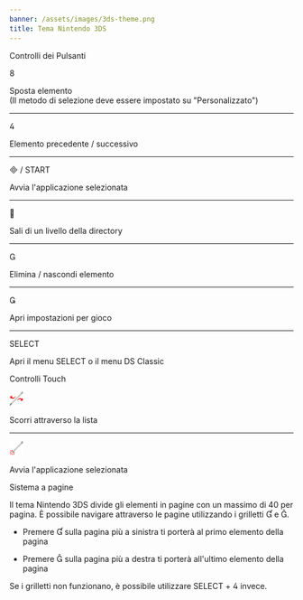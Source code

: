 ```yaml
---
banner: /assets/images/3ds-theme.png
title: Tema Nintendo 3DS
---
```


<div id="button-controls" class="section-title">Controlli dei Pulsanti</div>
<div class="section-body">
    <div class="button-action-group">
        <p class="button-action button">&#xE079;</p>
        <p class="button-action-text">Sposta elemento<br>(Il metodo di selezione deve essere impostato su "Personalizzato")</p>
    </div>
    <hr>
    <div class="button-action-group">
        <p class="button-action button">&#xE07E;</p>
        <p class="button-action-text">Elemento precedente / successivo</p>
    </div>
    <hr>
    <div class="button-action-group">
        <p class="button-action"><span class="button">&#xE000; /</span> START</p>
        <p class="button-action-text">Avvia l'applicazione selezionata</p>
    </div>
    <hr>
    <div class="button-action-group">
        <p class="button-action button">&#xE001;</p>
        <p class="button-action-text">Sali di un livello della directory</p>
    </div>
    <hr>
    <div class="button-action-group">
        <p class="button-action button">&#xE002;</p>
        <p class="button-action-text">Elimina / nascondi elemento</p>
    </div>
    <hr>
    <div class="button-action-group">
        <p class="button-action button">&#xE003;</p>
        <p class="button-action-text">Apri impostazioni per gioco</p>
    </div>
    <hr>
    <div class="button-action-group">
        <p class="button-action">SELECT</p>
        <p class="button-action-text">Apri il menu SELECT o il menu DS Classic</p>
    </div>
</div>

<div id="touch-controls" class="section-title">Controlli Touch</div>
<div class="section-body">
    <div class="button-action-group">
        <p class="button-action"><img src="/assets/images/left-right.png"></p>
        <p class="button-action-text">Scorri attraverso la lista</p>
    </div>
    <hr>
    <div class="button-action-group">
        <p class="button-action"><img src="/assets/images/tap.png"></p>
        <p class="button-action-text">Avvia l'applicazione selezionata</p>
    </div>
    <!-- <hr>
    <div>
        <p>
            If the Sort Method is set to "Custom", you can drag the icon up to move it.
        </p>
    </div> -->
</div>

<div id="page-system" class="section-title">Sistema a pagine</div>
<div class="section-body">
    <p>
        Il tema Nintendo 3DS divide gli elementi in pagine con un massimo di 40 per pagina. È possibile navigare attraverso le pagine utilizzando i grilletti &#xE004; e &#xE005;.
    </p>
    <ul>
        <li><p>Premere &#xE004; sulla pagina più a sinistra ti porterà al primo elemento della pagina</p></li>
        <li><p>Premere &#xE005; sulla pagina più a destra ti porterà all'ultimo elemento della pagina</p></li>
    </ul>
    <p>
        Se i grilletti non funzionano, è possibile utilizzare SELECT + &#xE07E; invece.
    </p>
</div>
